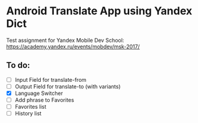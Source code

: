 Android Translate App using Yandex Dict
=====

Test assignment for Yandex Mobile Dev School:
https://academy.yandex.ru/events/mobdev/msk-2017/

## To do:
- [ ] Input Field for translate-from
- [ ] Output Field for translate-to (with variants)
- [x] Language Switcher
- [ ] Add phrase to Favorites
- [ ] Favorites list
- [ ] History list